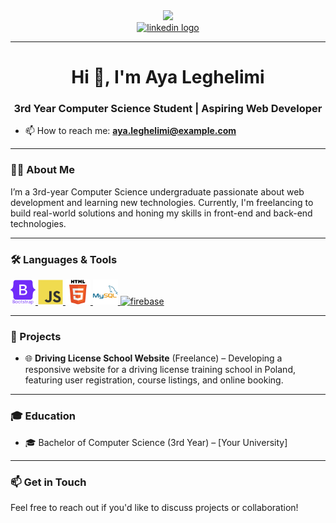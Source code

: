 <div align="center">
<img height="150" src="https://media.giphy.com/media/OK27wINdQS5YQ/giphy.gif" />
</div>

<div align="center">
<a href="https://www.linkedin.com/in/aya-leghelimi" target="_blank">
<img src="https://img.shields.io/static/v1?message=LinkedIn&logo=linkedin&color=0077B5&logoColor=white&style=for-the-badge" height="25" alt="linkedin logo" />
</a>
</div>

---

<h1 align="center">Hi 👋, I'm <strong>Aya Leghelimi</strong></h1>
<h3 align="center">3rd Year Computer Science Student | Aspiring Web Developer</h3>

- 📫 How to reach me: <strong>aya.leghelimi@example.com</strong>

---

<h3 align="left">👩‍💻 About Me</h3>
<p align="left">
I’m a 3rd-year Computer Science undergraduate passionate about web development and learning new technologies. Currently, I'm freelancing to build real-world solutions and honing my skills in front-end and back-end technologies.
</p>

---

<h3 align="left">🛠️ Languages & Tools</h3>
<p align="left">
<a href="https://getbootstrap.com" target="_blank">
<img src="https://raw.githubusercontent.com/devicons/devicon/master/icons/bootstrap/bootstrap-plain-wordmark.svg" alt="bootstrap" width="40"/>
</a>
<a href="https://developer.mozilla.org/en-US/docs/Web/JavaScript" target="_blank">
<img src="https://raw.githubusercontent.com/devicons/devicon/master/icons/javascript/javascript-original.svg" alt="javascript" width="40"/>
</a>
<a href="https://www.w3.org/html/" target="_blank">
<img src="https://raw.githubusercontent.com/devicons/devicon/master/icons/html5/html5-original-wordmark.svg" alt="html5" width="40"/>
</a>
<a href="https://www.mysql.com/" target="_blank">
<img src="https://raw.githubusercontent.com/devicons/devicon/master/icons/mysql/mysql-original-wordmark.svg" alt="mysql" width="40"/>
</a>
<a href="https://firebase.google.com" target="_blank">
<img src="https://www.vectorlogo.zone/logos/firebase/firebase-icon.svg" alt="firebase" width="40"/>
</a>
</p>

---

<h3 align="left">📂 Projects</h3>
<ul>
<li>🌐 <strong>Driving License School Website</strong> (Freelance) – Developing a responsive website for a driving license training school in Poland, featuring user registration, course listings, and online booking.</li>
</ul>

---

<h3 align="left">🎓 Education</h3>
<ul>
<li>🎓 Bachelor of Computer Science (3rd Year) – [Your University]</li>
</ul>

---

<h3 align="left">📫 Get in Touch</h3>
<p align="left">
Feel free to reach out if you'd like to discuss projects or collaboration!
</p>
